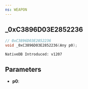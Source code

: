 ```yaml
---
ns: WEAPON
---
```

## _0xC3896D03E2852236

```c
// 0xC3896D03E2852236
void _0xC3896D03E2852236(Any p0);
```

```
NativeDB Introduced: v1207
```

## Parameters
* **p0**:
